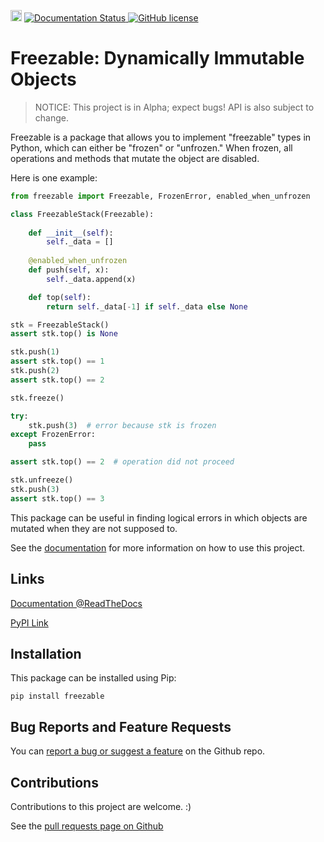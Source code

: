 <a href="https://badge.fury.io/py/freezable"><img src="https://badge.fury.io/py/freezable.svg" alt="PyPI version" height="18"></a>
<a href='https://python-freezable.readthedocs.io/en/latest/?badge=latest'>
    <img src='https://readthedocs.org/projects/python-freezable/badge/?version=latest' alt='Documentation Status' />
</a>
<a href="https://github.com/ederic-oytas/python-freezable/blob/main/LICENSE"><img alt="GitHub license" src="https://img.shields.io/github/license/ederic-oytas/python-freezable"></a>

# Freezable: Dynamically Immutable Objects

> NOTICE: This project is in Alpha; expect bugs! API is also subject to
  change.
  
Freezable is a package that allows you to implement "freezable" types in
Python, which can either be "frozen" or "unfrozen." When frozen, all operations
and methods that mutate the object are disabled.

Here is one example:
```python
from freezable import Freezable, FrozenError, enabled_when_unfrozen

class FreezableStack(Freezable):
    
    def __init__(self):
        self._data = []
    
    @enabled_when_unfrozen
    def push(self, x):
        self._data.append(x)

    def top(self):
        return self._data[-1] if self._data else None

stk = FreezableStack()
assert stk.top() is None

stk.push(1)
assert stk.top() == 1
stk.push(2)
assert stk.top() == 2

stk.freeze()

try:
    stk.push(3)  # error because stk is frozen
except FrozenError:
    pass

assert stk.top() == 2  # operation did not proceed

stk.unfreeze()
stk.push(3)
assert stk.top() == 3
```

This package can be useful in finding logical errors in which objects are
mutated when they are not supposed to.

See the [documentation][docs] for more information on how to use this project.

## Links

[Documentation @ReadTheDocs][docs]

[PyPI Link][pypi]

## Installation

This package can be installed using Pip:
```
pip install freezable
```

## Bug Reports and Feature Requests

You can [report a bug or suggest a feature][issues] on the Github repo.

## Contributions

Contributions to this project are welcome. :)

See the [pull requests page on Github][pulls]

[docs]: https://python-freezable.readthedocs.io
[pypi]: https://pypi.org/project/freezable/
[issues]: https://github.com/ederic-oytas/python-freezable/issues/new/choose
[pulls]: https://github.com/ederic-oytas/python-freezable/pulls

